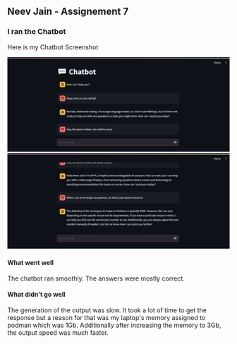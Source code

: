 ## Neev Jain - Assignement 7

### I ran the Chatbot

Here is my Chatbot Screenshot

![Neev's 1st Screenshot](./images/neevjain-ss1.jpg)
![Neev's 1st Screenshot](./images/neevjain-ss2.jpg)

#### What went well

The chatbot ran smoothly. The answers were mostly correct.

#### What didn't go well

The generation of the output was slow. It took a lot of time to get the response but a reason for that was my laptop's memory assigned to podman which was 1Gb. Additionally after increasing the memory to 3Gb, the output speed was much faster.
